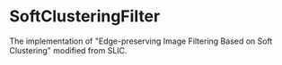 # SoftClusteringFilter
The implementation of "Edge-preserving Image Filtering Based on Soft Clustering" modified from SLIC.
